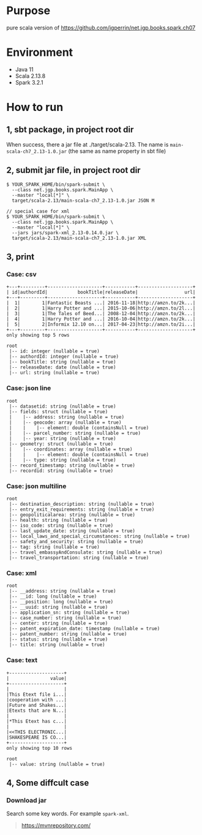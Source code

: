 # Purpose
pure scala version of https://github.com/jgperrin/net.jgp.books.spark.ch07

# Environment
- Java 11
- Scala 2.13.8
- Spark 3.2.1

# How to run
## 1, sbt package, in project root dir
When success, there a jar file at ./target/scala-2.13. The name is `main-scala-ch7_2.13-1.0.jar` (the same as name property in sbt file)

## 2, submit jar file, in project root dir
```
$ YOUR_SPARK_HOME/bin/spark-submit \
  --class net.jgp.books.spark.MainApp \
  --master "local[*]" \
  target/scala-2.13/main-scala-ch7_2.13-1.0.jar JSON M

// special case for xml
$ YOUR_SPARK_HOME/bin/spark-submit \
  --class net.jgp.books.spark.MainApp \
  --master "local[*]" \
  --jars jars/spark-xml_2.13-0.14.0.jar \
  target/scala-2.13/main-scala-ch7_2.13-1.0.jar XML
```

## 3, print

### Case: csv
```
+---+---------+--------------------+-----------+--------------------+
| id|authordId|           bookTitle|releaseDate|                 url|
+---+---------+--------------------+-----------+--------------------+
|  1|        1|Fantastic Beasts ...| 2016-11-18|http://amzn.to/2k...|
|  2|        1|Harry Potter and ...| 2015-10-06|http://amzn.to/2l...|
|  3|        1|The Tales of Beed...| 2008-12-04|http://amzn.to/2k...|
|  4|        1|Harry Potter and ...| 2016-10-04|http://amzn.to/2k...|
|  5|        2|Informix 12.10 on...| 2017-04-23|http://amzn.to/2i...|
+---+---------+--------------------+-----------+--------------------+
only showing top 5 rows

root
 |-- id: integer (nullable = true)
 |-- authordId: integer (nullable = true)
 |-- bookTitle: string (nullable = true)
 |-- releaseDate: date (nullable = true)
 |-- url: string (nullable = true)
```

### Case: json line
```
root
 |-- datasetid: string (nullable = true)
 |-- fields: struct (nullable = true)
 |    |-- address: string (nullable = true)
 |    |-- geocode: array (nullable = true)
 |    |    |-- element: double (containsNull = true)
 |    |-- parcel_number: string (nullable = true)
 |    |-- year: string (nullable = true)
 |-- geometry: struct (nullable = true)
 |    |-- coordinates: array (nullable = true)
 |    |    |-- element: double (containsNull = true)
 |    |-- type: string (nullable = true)
 |-- record_timestamp: string (nullable = true)
 |-- recordid: string (nullable = true)
```

### Case: json multiline
```
root
 |-- destination_description: string (nullable = true)
 |-- entry_exit_requirements: string (nullable = true)
 |-- geopoliticalarea: string (nullable = true)
 |-- health: string (nullable = true)
 |-- iso_code: string (nullable = true)
 |-- last_update_date: string (nullable = true)
 |-- local_laws_and_special_circumstances: string (nullable = true)
 |-- safety_and_security: string (nullable = true)
 |-- tag: string (nullable = true)
 |-- travel_embassyAndConsulate: string (nullable = true)
 |-- travel_transportation: string (nullable = true)
```

### Case: xml
```
root
 |-- __address: string (nullable = true)
 |-- __id: long (nullable = true)
 |-- __position: long (nullable = true)
 |-- __uuid: string (nullable = true)
 |-- application_sn: string (nullable = true)
 |-- case_number: string (nullable = true)
 |-- center: string (nullable = true)
 |-- patent_expiration_date: timestamp (nullable = true)
 |-- patent_number: string (nullable = true)
 |-- status: string (nullable = true)
 |-- title: string (nullable = true)
```

### Case: text
```
+--------------------+
|               value|
+--------------------+
|                    |
|This Etext file i...|
|cooperation with ...|
|Future and Shakes...|
|Etexts that are N...|
|                    |
|*This Etext has c...|
|                    |
|<<THIS ELECTRONIC...|
|SHAKESPEARE IS CO...|
+--------------------+
only showing top 10 rows

root
 |-- value: string (nullable = true)
```

## 4, Some diffcult case

### Download jar
Search some key words. For example `spark-xml`.
> https://mvnrepository.com/

